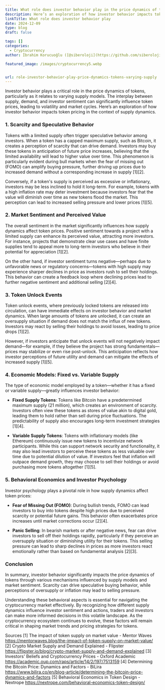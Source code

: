 ```yaml
---
title: What role does investor behavior play in the price dynamics of tokens with varying supply
description: Here’s an exploration of how investor behavior impacts token pricing in the context of supply dynamics.
linkTitle: What role does investor behavior play
date: 2024-12-09
type: blog
draft: false

tags: []
categories:
  - Cryptocurrency
author: İbrahim Korucuoğlu ([@siberoloji](https://github.com/siberoloji))

featured_image: /images/cryptocurrency5.webp


url: role-investor-behavior-play-price-dynamics-tokens-varying-supply
---
```

Investor behavior plays a critical role in the price dynamics of tokens, particularly as it relates to varying supply models. The interplay between supply, demand, and investor sentiment can significantly influence token prices, leading to volatility and market cycles. Here’s an exploration of how investor behavior impacts token pricing in the context of supply dynamics.

### 1. Scarcity and Speculative Behavior

Tokens with a limited supply often trigger speculative behavior among investors. When a token has a capped maximum supply, such as Bitcoin, it creates a perception of scarcity that can drive demand. Investors may buy these tokens in anticipation of future price increases, believing that the limited availability will lead to higher value over time. This phenomenon is particularly evident during bull markets when the fear of missing out (FOMO) can amplify buying pressure, further driving up prices due to increased demand without a corresponding increase in supply [1][2].

Conversely, if a token's supply is perceived as excessive or inflationary, investors may be less inclined to hold it long-term. For example, tokens with a high inflation rate may deter investment because investors fear that the value will diminish over time as new tokens flood the market. This perception can lead to increased selling pressure and lower prices [1][5].

### 2. Market Sentiment and Perceived Value

The overall sentiment in the market significantly influences how supply dynamics affect token prices. Positive sentiment towards a project with a limited supply can enhance its perceived value, attracting more investors. For instance, projects that demonstrate clear use cases and have finite supplies tend to appeal more to long-term investors who believe in their potential for appreciation [1][2].

On the other hand, if investor sentiment turns negative—perhaps due to unfavorable news or regulatory concerns—tokens with high supply may experience sharper declines in price as investors rush to sell their holdings. This behavior can create a feedback loop where declining prices lead to further negative sentiment and additional selling [2][4].

### 3. Token Unlock Events

Token unlock events, where previously locked tokens are released into circulation, can have immediate effects on investor behavior and market dynamics. When large amounts of tokens are unlocked, it can create an oversupply situation if demand does not match the influx of new tokens. Investors may react by selling their holdings to avoid losses, leading to price drops [1][2].

However, if investors anticipate that unlock events will not negatively impact demand—for example, if they believe the project has strong fundamentals—prices may stabilize or even rise post-unlock. This anticipation reflects how investor perceptions of future utility and demand can mitigate the effects of increased supply [1][5].

### 4. Economic Models: Fixed vs. Variable Supply

The type of economic model employed by a token—whether it has a fixed or variable supply—greatly influences investor behavior:

- **Fixed Supply Tokens**: Tokens like Bitcoin have a predetermined maximum supply (21 million), which creates an environment of scarcity. Investors often view these tokens as stores of value akin to digital gold, leading them to hold rather than sell during price fluctuations. The predictability of supply also encourages long-term investment strategies [1][4].

- **Variable Supply Tokens**: Tokens with inflationary models (like Ethereum) continuously issue new tokens to incentivize network participants. While this can support network security and functionality, it may also lead investors to perceive these tokens as less valuable over time due to potential dilution of value. If investors feel that inflation will outpace demand growth, they may choose to sell their holdings or avoid purchasing more tokens altogether [1][5].

### 5. Behavioral Economics and Investor Psychology

Investor psychology plays a pivotal role in how supply dynamics affect token prices:

- **Fear of Missing Out (FOMO)**: During bullish trends, FOMO can lead investors to buy into tokens despite high prices due to perceived scarcity or potential future gains. This behavior often exacerbates price increases until market corrections occur [2][4].

- **Panic Selling**: In bearish markets or after negative news, fear can drive investors to sell off their holdings rapidly, particularly if they perceive an oversupply situation or diminishing utility for their tokens. This selling pressure can lead to sharp declines in prices as more investors react emotionally rather than based on fundamental analysis [2][3].

### Conclusion

In summary, investor behavior significantly impacts the price dynamics of tokens through various mechanisms influenced by supply models and market sentiment. Scarcity can drive speculative buying behavior, while perceptions of oversupply or inflation may lead to selling pressure.

Understanding these behavioral aspects is essential for navigating the cryptocurrency market effectively. By recognizing how different supply dynamics influence investor sentiment and actions, traders and investors can make more informed decisions in this volatile landscape. As the cryptocurrency ecosystem continues to evolve, these factors will remain critical in shaping market trends and pricing strategies for tokens.

Sources
[1] The impact of token supply on market value - Mentor Waves https://mentorwaves.blog/the-impact-of-token-supply-on-market-value/
[2] Crypto Market Supply and Demand Explained - Flipster https://flipster.io/blog/crypto-market-supply-and-demand-explained
[3] Investors' Beliefs and Cryptocurrency Prices - Oxford Academic https://academic.oup.com/raps/article/14/2/197/7513159
[4] Determining the Bitcoin Price: Dynamics and Factors - BiLira https://www.bilira.co/en/blog-article/determining-the-bitcoin-price-dynamics-and-factors
[5] Behavioral Economics in Token Design - Nextrope https://nextrope.com/behavioral-economics-token-design/
